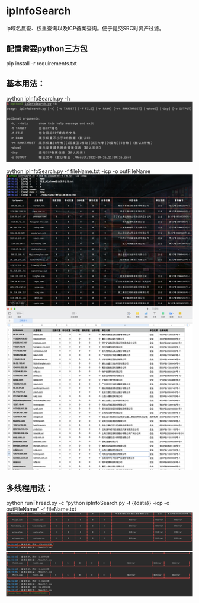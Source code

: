 # ipInfoSearch
ip域名反查、权重查询以及ICP备案查询。便于提交SRC时资产过滤。

## 配置需要python三方包
pip install -r requirements.txt

## 基本用法：
python ipInfoSearch.py -h
![image](/img/help.png)

python ipInfoSearch.py -f fileName.txt -icp -o outFileName
![image](/img/ipInfoSearch1.png)
![image](/img/ipInfoSearch2.png)

## 多线程用法：
python runThread.py -c "python ipInfoSearch.py -t {{data}} -icp -o outFileName" -f fileName.txt
![image](/img/runThread1.png)
![image](/img/runThread2.png)
